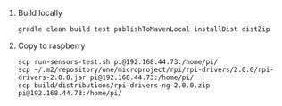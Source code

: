 
1. Build locally
   ```
   gradle clean build test publishToMavenLocal installDist distZip
   ```
2. Copy to raspberry
   ```
   scp run-sensors-test.sh pi@192.168.44.73:/home/pi/
   scp ~/.m2/repository/one/microproject/rpi/rpi-drivers/2.0.0/rpi-drivers-2.0.0.jar pi@192.168.44.73:/home/pi/
   scp build/distributions/rpi-drivers-ng-2.0.0.zip pi@192.168.44.73:/home/pi/
   ```
